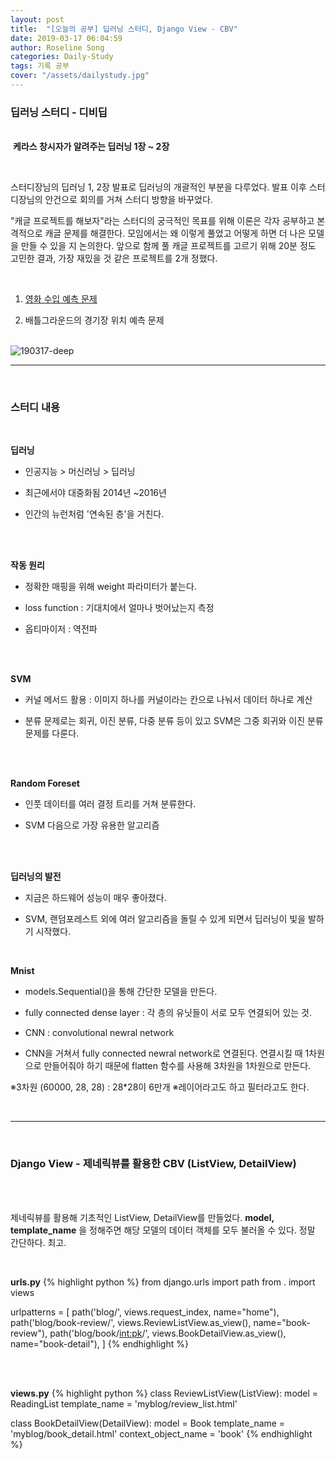 ```yaml
---
layout: post
title:  "[오늘의 공부] 딥러닝 스터디, Django View - CBV"
date: 2019-03-17 06:04:59
author: Roseline Song
categories: Daily-Study
tags: 기록 공부
cover: "/assets/dailystudy.jpg"
---
```



### 딥러닝 스터디 - 디비딥
<br>​
**케라스 창시자가 알려주는 딥러닝 1장 ~ 2장**

<br>

스터디장님의 딥러닝 1, 2장 발표로 딥러닝의 개괄적인 부분을 다루었다. 발표 이후 스터디장님의 안건으로 회의를 거쳐 스터디 방향을 바꾸었다. 


"캐글 프로젝트를 해보자"라는 스터디의 궁극적인 목표를 위해 이론은 각자 공부하고 본격적으로 캐글 문제를 해결한다. 모임에서는 왜 이렇게 풀었고 어떻게 하면 더 나은 모델을 만들 수 있을 지 논의한다. 앞으로 함께 풀 캐글 프로젝트를 고르기 위해 20분 정도 고민한 결과, 가장 재밌을 것 같은 프로젝트를 2개 정했다.

<br>

1. [영화 수입 예측 문제](https://www.kaggle.com/c/tmdb-box-office-prediction) 

2. 배틀그라운드의 경기장 위치 예측 문제 

<br>

<img src="https://postfiles.pstatic.net/MjAxOTAzMTdfNjcg/MDAxNTUyODA0MzE4MTM2.aDTKo5XUyhZonSQKPyMRykz65qDta7BVUX503zfFV4Ig.Y5rR1CBih39i2FZKSNJKAaK2BAOMj5Yj-qPSHw-R_Tog.JPEG.guseod24/SE-450d7c89-29ad-4162-9a44-31ca73dee1d7.jpg?type=w966" alt="190317-deep">

<br>

<hr>

<br>

### 스터디 내용

<br>

**딥러닝**

- 인공지능 > 머신러닝 > 딥러닝 

- 최근에서야 대중화됨 2014년 ~2016년 

- 인간의 뉴런처럼 '연속된 층'을 거친다. 

​<br>​

**작동 원리**

- 정확한 매핑을 위해 weight 파라미터가 붙는다.

- loss function : 기대치에서 얼마나 벗어났는지 측정 

- 옵티마이저 : 역전파 

​<br>​

**SVM**

- 커널 메서드 활용 : 이미지 하나를 커널이라는 칸으로 나눠서 데이터 하나로 계산

- 분류 문제로는 회귀, 이진 분류, 다중 분류 등이 있고 SVM은 그중 회귀와 이진 분류 문제를 다룬다.  

​<br>​

**Random Foreset** 

- 인풋 데이터를 여러 결정 트리를 거쳐 분류한다.

- SVM 다음으로 가장 유용한 알고리즘 

​<br>​

**딥러닝의 발전** 

- 지금은 하드웨어 성능이 매우 좋아졌다. 

- SVM, 랜덤포레스트 외에 여러 알고리즘을 돌릴 수 있게 되면서 딥러닝이 빛을 발하기 시작했다. 

​<br>

**Mnist**

- models.Sequential()을 통해 간단한 모델을 만든다.

- fully connected dense layer : 각 층의 유닛들이 서로 모두 연결되어 있는 것. 

- CNN : convolutional newral network 

- CNN을 거쳐서 fully connected newral network로 연결된다. 연결시킬 때 1차원으로 만들어줘야 하기 때문에 flatten 함수를 사용해 3차원을 1차원으로 만든다. 


※3차원 (60000, 28, 28) : 28*28이 6만개 
※레이어라고도 하고 필터라고도 한다.

<br>

<hr>

<br>

### Django View - 제네릭뷰를 활용한 CBV (ListView, DetailView)

<br>​

제네릭뷰를 활용해 기초적인 ListView, DetailView를 만들었다. **model, template_name** 을 정해주면 해당 모델의 데이터 객체를 모두 불러올 수 있다. 정말 간단하다. 최고.

<br>

**urls.py**
{% highlight python %}
from django.urls import path
from . import views

urlpatterns = [
    path('blog/', views.request_index, name="home"),
    path('blog/book-review/', views.ReviewListView.as_view(), name="book-review"),
    path('blog/book/<int:pk>/', views.BookDetailView.as_view(), name="book-detail"),
]​
{% endhighlight %}

<br>
<br>


**views.py**
{% highlight python %}
class ReviewListView(ListView): 
    model = ReadingList
    template_name = 'myblog/review_list.html'

class BookDetailView(DetailView):
    model = Book 
    template_name = 'myblog/book_detail.html' 
    context_object_name = 'book' 
{% endhighlight %}
​